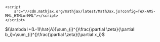 ```
<script 
    src="//cdn.mathjax.org/mathjax/latest/MathJax.js?config=TeX-AMS-MML_HTMLorMML"></script>
</script>
```



$(\lambda I+(L-1)\hat{A})\sum_{i}^{}\frac{\partial \zeta}{\partial b_i}=\sum_{i}^{}\frac{\partial \zeta}{\partial x_i}$

